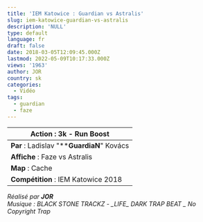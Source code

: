 ```yaml
---
title: 'IEM Katowice : Guardian vs Astralis'
slug: iem-katowice-guardian-vs-astralis
description: 'NULL'
type: default
language: fr
draft: false
date: 2018-03-05T12:09:45.000Z
lastmod: 2022-05-09T10:17:33.000Z
views: '1963'
author: JOR
country: sk
categories:
  - Vidéo
tags:
  - guardian
  - faze
---
```

| **Action** : 3k - Run Boost                |
| ------------------------------------------ |
| **Par** : Ladislav "****GuardiaN**" Kovács |
| **Affiche** : Faze vs Astralis             |
| **Map** : Cache                            |
| **Compétition** : IEM Katowice 2018        |

_Réalisé par **JOR**_  
_Musique : BLACK STONE TRACKZ - \_LIFE\_ DARK TRAP BEAT \_ No Copyright Trap_
